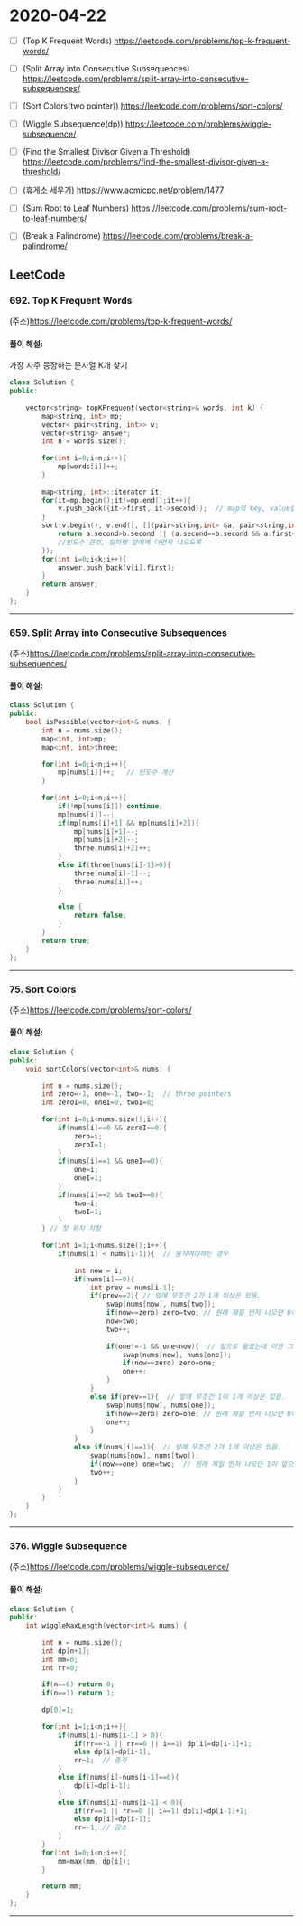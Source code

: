 # 2020-04-22

- [ ] (Top K Frequent Words) https://leetcode.com/problems/top-k-frequent-words/
- [ ] (Split Array into Consecutive Subsequences) https://leetcode.com/problems/split-array-into-consecutive-subsequences/
- [ ] (Sort Colors(two pointer)) https://leetcode.com/problems/sort-colors/
- [ ] (Wiggle Subsequence(dp)) https://leetcode.com/problems/wiggle-subsequence/
- [ ] (Find the Smallest Divisor Given a Threshold) https://leetcode.com/problems/find-the-smallest-divisor-given-a-threshold/
- [ ] (휴게소 세우기) https://www.acmicpc.net/problem/1477
- [ ] (Sum Root to Leaf Numbers) https://leetcode.com/problems/sum-root-to-leaf-numbers/
- [ ] (Break a Palindrome) https://leetcode.com/problems/break-a-palindrome/


## LeetCode

### 692. Top K Frequent Words
(주소)https://leetcode.com/problems/top-k-frequent-words/


#### 풀이 해설:

가장 자주 등장하는 문자열 K개 찾기

```c++
class Solution {
public:
    
    vector<string> topKFrequent(vector<string>& words, int k) {
        map<string, int> mp;
        vector< pair<string, int>> v;
        vector<string> answer;
        int n = words.size();
        
        for(int i=0;i<n;i++){
            mp[words[i]]++;
        }
        
        map<string, int>::iterator it;
        for(it=mp.begin();it!=mp.end();it++){
            v.push_back({it->first, it->second});  // map의 key, value를 벡터로 복사해서 정렬
        }
        sort(v.begin(), v.end(), [](pair<string,int> &a, pair<string,int> &b){
            return a.second>b.second || (a.second==b.second && a.first<b.first); 
            //빈도수 큰것, 알파벳 앞에께 더먼저 나오도록
        });
        for(int i=0;i<k;i++){
            answer.push_back(v[i].first);
        }
        return answer;
    }
};
```

---

### 659. Split Array into Consecutive Subsequences
(주소)https://leetcode.com/problems/split-array-into-consecutive-subsequences/


#### 풀이 해설:


```c++
class Solution {
public:
    bool isPossible(vector<int>& nums) {
        int n = nums.size();
        map<int, int>mp;
        map<int, int>three;
        
        for(int i=0;i<n;i++){
            mp[nums[i]]++;   // 빈도수 계산
        }
        
        for(int i=0;i<n;i++){
            if(!mp[nums[i]]) continue;
            mp[nums[i]]--;
            if(mp[nums[i]+1] && mp[nums[i]+2]){
                mp[nums[i]+1]--;
                mp[nums[i]+2]--;
                three[nums[i]+2]++;
            }
            else if(three[nums[i]-1]>0){
                three[nums[i]-1]--;
                three[nums[i]]++;
            }
            
            else {
                return false;
            }
        }
        return true;
    }
};
```

---

### 75. Sort Colors
(주소)https://leetcode.com/problems/sort-colors/


#### 풀이 해설:


```c++
class Solution {
public:
    void sortColors(vector<int>& nums) {
        
        int n = nums.size();
        int zero=-1, one=-1, two=-1;  // three pointers
        int zeroI=0, oneI=0, twoI=0;
        
        for(int i=0;i<nums.size();i++){
            if(nums[i]==0 && zeroI==0){
                zero=i;
                zeroI=1;
            }
            if(nums[i]==1 && oneI==0){
                one=i;
                oneI=1;
            }
            if(nums[i]==2 && twoI==0){
                two=i;
                twoI=1;
            }
        } // 첫 위치 지정
    
        for(int i=1;i<nums.size();i++){
            if(nums[i] < nums[i-1]){  // 움직여야하는 경우
                
                int now = i;
                if(nums[i]==0){
                    int prev = nums[i-1];
                    if(prev==2){ // 앞에 무조건 2가 1개 이상은 있음. 
                        swap(nums[now], nums[two]);
                        if(now==zero) zero=two; // 원래 제일 먼저 나오던 0이 앞으로 움직인 경우일때
                        now=two;
                        two++;
                    
                        if(one!=-1 && one<now){  // 앞으로 옮겼는데 이젠 그앞에 자기보다 큰 1이 또 있을 경우
                            swap(nums[now], nums[one]);
                            if(now==zero) zero=one;
                            one++;
                        }
                    }
                    else if(prev==1){  // 앞에 무조건 1이 1개 이상은 있음. 
                        swap(nums[now], nums[one]);
                        if(now==zero) zero=one; // 원래 제일 먼저 나오던 0이 앞으로 움직인 경우일때
                        one++;
                    }
                }
                else if(nums[i]==1){  // 앞에 무조건 2가 1개 이상은 있음.
                    swap(nums[now], nums[two]);
                    if(now==one) one=two;  // 원래 제일 먼저 나오던 1이 앞으로 움직인 경우일때
                    two++;
                }
            }
        }
    }
};
```

---

### 376. Wiggle Subsequence
(주소)https://leetcode.com/problems/wiggle-subsequence/


#### 풀이 해설:


```c++
class Solution {
public:
    int wiggleMaxLength(vector<int>& nums) {
        
        int n = nums.size();
        int dp[n+1];
        int mm=0;
        int rr=0;
        
        if(n==0) return 0;
        if(n==1) return 1;
        
        dp[0]=1;
        
        for(int i=1;i<n;i++){
            if(nums[i]-nums[i-1] > 0){
                if(rr==-1 || rr==0 || i==1) dp[i]=dp[i-1]+1;
                else dp[i]=dp[i-1];
                rr=1;  // 증가
            }
            else if(nums[i]-nums[i-1]==0){
                dp[i]=dp[i-1];
            }
            else if(nums[i]-nums[i-1] < 0){
                if(rr==1 || rr==0 || i==1) dp[i]=dp[i-1]+1;
                else dp[i]=dp[i-1];
                rr=-1; // 감소
            }
        }
        for(int i=0;i<n;i++){
            mm=max(mm, dp[i]);
        }
        
        return mm;
    }
};

```

---
